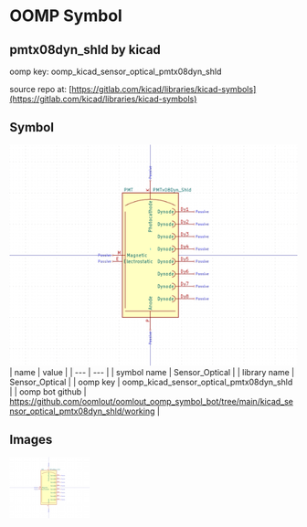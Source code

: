 # OOMP Symbol  
## pmtx08dyn_shld  by kicad  
  
oomp key: oomp_kicad_sensor_optical_pmtx08dyn_shld  
  
source repo at: [https://gitlab.com/kicad/libraries/kicad-symbols](https://gitlab.com/kicad/libraries/kicad-symbols)  
## Symbol  
  
[![working.png](working_600.png)](working.png)  
| name | value | 
| --- | --- | 
| symbol name | Sensor_Optical | 
| library name | Sensor_Optical | 
| oomp key | oomp_kicad_sensor_optical_pmtx08dyn_shld | 
| oomp bot github | https://github.com/oomlout/oomlout_oomp_symbol_bot/tree/main/kicad_sensor_optical_pmtx08dyn_shld/working | 
## Images  
  
[![working.png](working_140.png)](working.png)  
